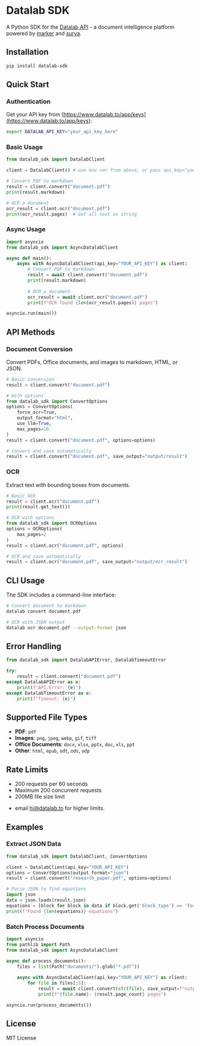 # Datalab SDK

A Python SDK for the [Datalab API](https://www.datalab.to) - a document intelligence platform powered by [marker](https://github.com/VikParuchuri/marker) and [surya](https://github.com/VikParuchuri/surya).

## Installation

```bash
pip install datalab-sdk
```

## Quick Start

### Authentication

Get your API key from [https://www.datalab.to/app/keys](https://www.datalab.to/app/keys):

```bash
export DATALAB_API_KEY="your_api_key_here"
```

### Basic Usage

```python
from datalab_sdk import DatalabClient

client = DatalabClient() # use env var from above, or pass api_key="your_api_key_here"

# Convert PDF to markdown
result = client.convert("document.pdf")
print(result.markdown)

# OCR a document
ocr_result = client.ocr("document.pdf")
print(ocr_result.pages)  # Get all text as string
```

### Async Usage

```python
import asyncio
from datalab_sdk import AsyncDatalabClient

async def main():
    async with AsyncDatalabClient(api_key="YOUR_API_KEY") as client:
        # Convert PDF to markdown
        result = await client.convert("document.pdf")
        print(result.markdown)
        
        # OCR a document
        ocr_result = await client.ocr("document.pdf")
        print(f"OCR found {len(ocr_result.pages)} pages")

asyncio.run(main())
```

## API Methods

### Document Conversion

Convert PDFs, Office documents, and images to markdown, HTML, or JSON.

```python
# Basic conversion
result = client.convert("document.pdf")

# With options
from datalab_sdk import ConvertOptions
options = ConvertOptions(
    force_ocr=True,
    output_format="html",
    use_llm=True,
    max_pages=10
)
result = client.convert("document.pdf", options=options)

# Convert and save automatically
result = client.convert("document.pdf", save_output="output/result")
```

### OCR

Extract text with bounding boxes from documents.

```python
# Basic OCR
result = client.ocr("document.pdf")
print(result.get_text())

# OCR with options
from datalab_sdk import OCROptions
options = OCROptions(
    max_pages=2
)
result = client.ocr("document.pdf", options)

# OCR and save automatically
result = client.ocr("document.pdf", save_output="output/ocr_result")
```

## CLI Usage

The SDK includes a command-line interface:

```bash
# Convert document to markdown
datalab convert document.pdf

# OCR with JSON output
datalab ocr document.pdf --output-format json
```

## Error Handling

```python
from datalab_sdk import DatalabAPIError, DatalabTimeoutError

try:
    result = client.convert("document.pdf")
except DatalabAPIError as e:
    print(f"API Error: {e}")
except DatalabTimeoutError as e:
    print(f"Timeout: {e}")
```

## Supported File Types

- **PDF**: `pdf`
- **Images**: `png`, `jpeg`, `webp`, `gif`, `tiff`
- **Office Documents**: `docx`, `xlsx`, `pptx`, `doc`, `xls`, `ppt`
- **Other**: `html`, `epub`, `odt`, `ods`, `odp`

## Rate Limits

- 200 requests per 60 seconds
- Maximum 200 concurrent requests
- 200MB file size limit

* email hi@datalab.to for higher limits.

## Examples

### Extract JSON Data

```python
from datalab_sdk import DatalabClient, ConvertOptions

client = DatalabClient(api_key="YOUR_API_KEY")
options = ConvertOptions(output_format="json")
result = client.convert("research_paper.pdf", options=options)

# Parse JSON to find equations
import json
data = json.loads(result.json)
equations = [block for block in data if block.get('block_type') == 'Formula']
print(f"Found {len(equations)} equations")
```

### Batch Process Documents

```python
import asyncio
from pathlib import Path
from datalab_sdk import AsyncDatalabClient

async def process_documents():
    files = list(Path("documents/").glob("*.pdf"))
    
    async with AsyncDatalabClient(api_key="YOUR_API_KEY") as client:
        for file in files[:5]:
            result = await client.convert(str(file), save_output=f"output/{file.stem}")
            print(f"{file.name}: {result.page_count} pages")

asyncio.run(process_documents())
```

## License

MIT License